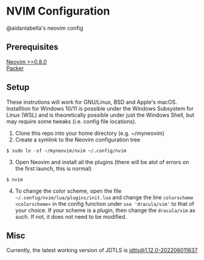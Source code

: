 # NVIM Configuration
@aidanlabella's neovim config

## Prerequisites 
[Neovim >=0.8.0](https://neovim.io/)<br/>
[Packer](https://github.com/wbthomason/packer.nvim)

## Setup
These instrutions will work for GNU/Linux, BSD and Apple's macOS.
Installtion for Windows 10/11 is possible under the Windows Subsystem for Linux (WSL) and is theoretically possible under just the Windows Shell, but may require some tweaks (i.e. config file locations).

1. Clone this repo into your home directory (e.g. ~/myneovim)
2. Create a symlink to the Neovim configuration tree
```
$ sudo ln -sf ~/myneovim/nvim ~/.config/nvim
```
3. Open Neovim and install all the plugins (there will be alot of errors on the first launch, this is normal)
```
$ nvim
```
4. To change the color scheme, open the file `~/.config/nvim/lua/plugins/init.lua` and change the line `colorscheme <colorscheme>` in the config function under `use 'dracula/vim'` to that of your choice. If your scheme is a plugin, then change the `dracula/vim` as such. If not, it does not need to be modified.

## Misc
Currently, the latest working version of JDTLS is 
jdtls@1.12.0-202206011637

